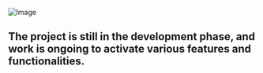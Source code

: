 ![Image](https://github.com/user-attachments/assets/af378baf-4d8b-46a0-abe0-124c8cab04de)

## The project is still in the development phase, and work is ongoing to activate various features and functionalities.


